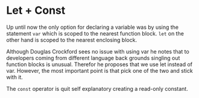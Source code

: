 # Let + Const

Up until now the only option for declaring a variable was by using the statement ```var``` which is scoped to the nearest function block. ```let``` on the other hand is scoped to the nearest enclosing block.

Although Douglas Crockford sees no issue with using var he notes that to developers coming from different language back grounds singling out function blocks is unusual. Therefor he proposes that we use let instead of var. However, the most important point is that pick one of the two and stick with it.

The ```const``` operator is quit self explanatory creating a read-only constant. 
